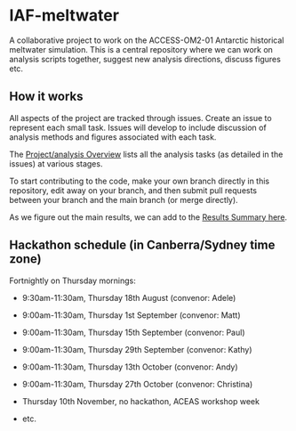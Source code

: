# IAF-meltwater

A collaborative project to work on the ACCESS-OM2-01 Antarctic historical meltwater simulation. This is a central repository where we can work on analysis scripts together, suggest new analysis directions, discuss figures etc.

## How it works
All aspects of the project are tracked through issues. Create an issue to represent each small task. Issues will develop to include discussion of analysis methods and figures associated with each task.

The [Project/analysis Overview](https://github.com/users/adele157/projects/1/views/1) lists all the analysis tasks (as detailed in the issues) at various stages.

To start contributing to the code, make your own branch directly in this repository, edit away on your branch, and then submit pull requests between your branch and the main branch (or merge directly).

As we figure out the main results, we can add to the [Results Summary here](https://github.com/adele157/IAF-meltwater/blob/main/Results_summary.md).

## Hackathon schedule (in Canberra/Sydney time zone)

Fortnightly on Thursday mornings:

  * 9:30am-11:30am, Thursday 18th August (convenor: Adele)
 
  * 9:00am-11:30am, Thursday 1st September (convenor: Matt)
  
  * 9:00am-11:30am, Thursday 15th September (convenor: Paul)
    
  * 9:00am-11:30am, Thursday 29th September (convenor: Kathy)
      
  * 9:00am-11:30am, Thursday 13th October (convenor: Andy)
  
  * 9:00am-11:30am, Thursday 27th October (convenor: Christina)

  * Thursday 10th November, no hackathon, ACEAS workshop week
  
  * etc.
